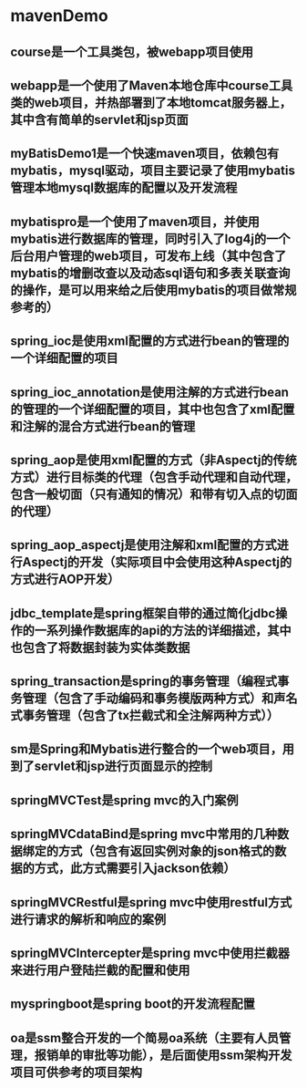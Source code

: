 # mavenDemo
## course是一个工具类包，被webapp项目使用
## webapp是一个使用了Maven本地仓库中course工具类的web项目，并热部署到了本地tomcat服务器上，其中含有简单的servlet和jsp页面
## myBatisDemo1是一个快速maven项目，依赖包有mybatis，mysql驱动，项目主要记录了使用mybatis管理本地mysql数据库的配置以及开发流程
## mybatispro是一个使用了maven项目，并使用mybatis进行数据库的管理，同时引入了log4j的一个后台用户管理的web项目，可发布上线（其中包含了mybatis的增删改查以及动态sql语句和多表关联查询的操作，是可以用来给之后使用mybatis的项目做常规参考的）
## spring_ioc是使用xml配置的方式进行bean的管理的一个详细配置的项目
## spring_ioc_annotation是使用注解的方式进行bean的管理的一个详细配置的项目，其中也包含了xml配置和注解的混合方式进行bean的管理
## spring_aop是使用xml配置的方式（非Aspectj的传统方式）进行目标类的代理（包含手动代理和自动代理，包含一般切面（只有通知的情况）和带有切入点的切面的代理）
## spring_aop_aspectj是使用注解和xml配置的方式进行Aspectj的开发（实际项目中会使用这种Aspectj的方式进行AOP开发）
## jdbc_template是spring框架自带的通过简化jdbc操作的一系列操作数据库的api的方法的详细描述，其中也包含了将数据封装为实体类数据
## spring_transaction是spring的事务管理（编程式事务管理（包含了手动编码和事务模版两种方式）和声名式事务管理（包含了tx拦截式和全注解两种方式））
## sm是Spring和Mybatis进行整合的一个web项目，用到了servlet和jsp进行页面显示的控制
## springMVCTest是spring mvc的入门案例
## springMVCdataBind是spring mvc中常用的几种数据绑定的方式（包含有返回实例对象的json格式的数据的方式，此方式需要引入jackson依赖）
## springMVCRestful是spring mvc中使用restful方式进行请求的解析和响应的案例
## springMVCIntercepter是spring mvc中使用拦截器来进行用户登陆拦截的配置和使用
## myspringboot是spring boot的开发流程配置
## oa是ssm整合开发的一个简易oa系统（主要有人员管理，报销单的审批等功能），是后面使用ssm架构开发项目可供参考的项目架构
